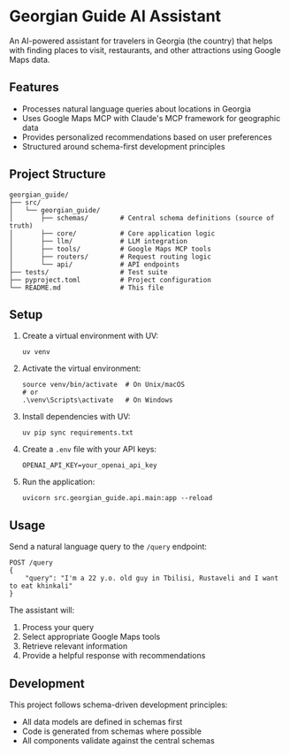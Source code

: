 # Georgian Guide AI Assistant

An AI-powered assistant for travelers in Georgia (the country) that helps with finding places to visit, restaurants, and other attractions using Google Maps data.

## Features

- Processes natural language queries about locations in Georgia
- Uses Google Maps MCP with Claude's MCP framework for geographic data
- Provides personalized recommendations based on user preferences
- Structured around schema-first development principles

## Project Structure

```
georgian_guide/
├── src/
│   └── georgian_guide/
│       ├── schemas/        # Central schema definitions (source of truth)
│       ├── core/           # Core application logic
│       ├── llm/            # LLM integration
│       ├── tools/          # Google Maps MCP tools
│       ├── routers/        # Request routing logic
│       └── api/            # API endpoints
├── tests/                  # Test suite
├── pyproject.toml          # Project configuration
└── README.md               # This file
```

## Setup

1. Create a virtual environment with UV:
   ```
   uv venv
   ```

2. Activate the virtual environment:
   ```
   source venv/bin/activate  # On Unix/macOS
   # or
   .\venv\Scripts\activate   # On Windows
   ```

3. Install dependencies with UV:
   ```
   uv pip sync requirements.txt
   ```

4. Create a `.env` file with your API keys:
   ```
   OPENAI_API_KEY=your_openai_api_key
   ```

5. Run the application:
   ```
   uvicorn src.georgian_guide.api.main:app --reload
   ```

## Usage

Send a natural language query to the `/query` endpoint:

```
POST /query
{
    "query": "I'm a 22 y.o. old guy in Tbilisi, Rustaveli and I want to eat khinkali"
}
```

The assistant will:
1. Process your query
2. Select appropriate Google Maps tools
3. Retrieve relevant information
4. Provide a helpful response with recommendations

## Development

This project follows schema-driven development principles:
- All data models are defined in schemas first
- Code is generated from schemas where possible
- All components validate against the central schemas 